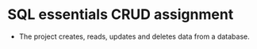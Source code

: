 # SQL essentials CRUD assignment
* The project creates, reads, updates and deletes data from a database.
